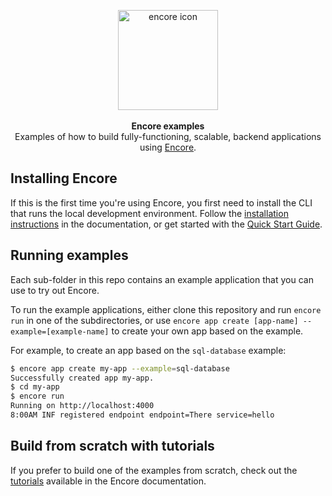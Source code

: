 <p align="center" dir="auto">
<a href="https://encore.dev"><img src="https://user-images.githubusercontent.com/78424526/214602214-52e0483a-b5fc-4d4c-b03e-0b7b23e012df.svg" width="160px" alt="encore icon"></img></a><br/><br/>
<b>Encore examples</b><br/>
Examples of how to build fully-functioning, scalable, backend applications using <a href="https://github.com/encoredev/encore">Encore</a>.
</p>

## Installing Encore

If this is the first time you're using Encore, you first need to install the CLI that runs the local development environment.
Follow the [installation instructions](https://encore.dev/docs/install) in the documentation, or get started with the [Quick Start Guide](https://encore.dev/docs/quick-start).

## Running examples

Each sub-folder in this repo contains an example application that you can use to try out Encore.

To run the example applications, either clone this repository and run `encore run` in one 
of the subdirectories, or use `encore app create [app-name] --example=[example-name]` to
create your own app based on the example.

For example, to create an app based on the `sql-database` example:

```bash
$ encore app create my-app --example=sql-database
Successfully created app my-app.
$ cd my-app
$ encore run
Running on http://localhost:4000
8:00AM INF registered endpoint endpoint=There service=hello
```

## Build from scratch with tutorials

If you prefer to build one of the examples from scratch, check out the [tutorials](https://encore.dev/docs/tutorials) available in the Encore documentation.
